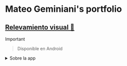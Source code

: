 # Mateo Geminiani's portfolio

## [Relevamiento visual 🏡](https://mat30gg.github.io/rel_vis/)

> [!IMPORTANT]
> > Disponible en Android

<details>
  <summary>Sobre la app</summary> 
  
  Realiza comentarios y sugerencias sobre el edificio con esta app!
  
  Con esta app podras:
  - 📸 Tomar fotos del edificio y realizar un comentario de este.
  - ⭐ Marcar como favorito posteos de otros usuarios.
  - 📊 Ver estadisticas de las publicaciones.

</details>
